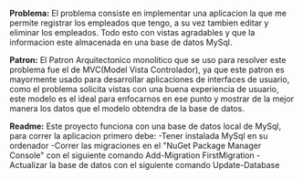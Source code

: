﻿**Problema:**
El problema consiste en implementar una aplicacion la que me permite registrar los empleados que tengo, a su vez tambien editar y eliminar los empleados. Todo esto con vistas agradables y que la informacion este almacenada en una base de datos MySql.

**Patron:**
El Patron Arquitectonico monolitico que se uso para resolver este problema fue el de MVC(Model Vista Controlador), ya que este patron es mayormente usado para desarrollar aplicaciones de interfaces de usuario, como el problema solicita vistas con una buena experiencia de usuario, este modelo es el ideal para enfocarnos en ese punto y mostrar de la mejor manera los datos que el modelo obtendra de la base de datos.

**Readme:**
Este proyecto funciona con una base de datos local de MySql, para correr la aplicacion primero debe:
-Tener instalada MySql en su ordenador
-Correr las migraciones en el "NuGet Package Manager Console" con el siguiente comando Add-Migration FirstMigration
-Actualizar la base de datos con el siguiente comando Update-Database